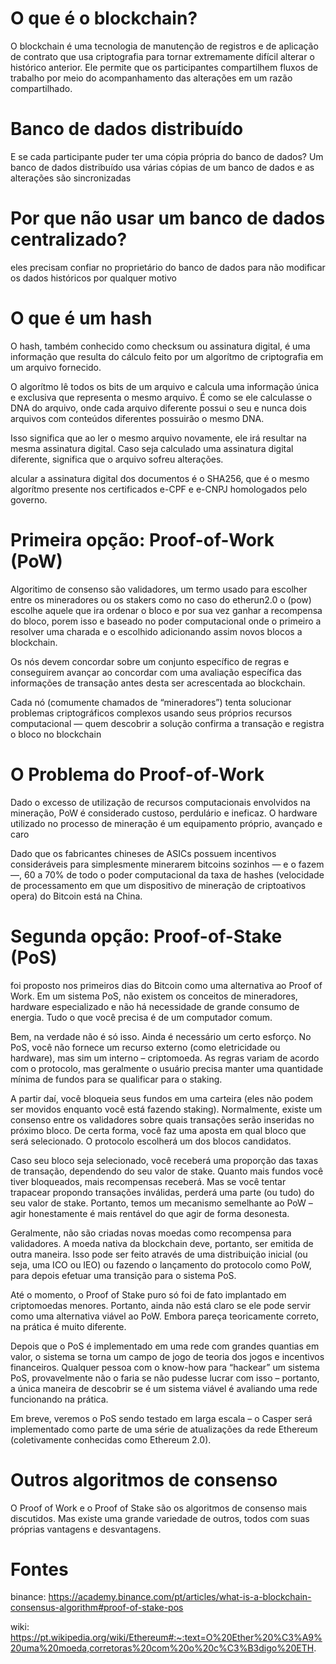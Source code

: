 # O que é o blockchain?

O blockchain é uma tecnologia de manutenção de registros e de aplicação de contrato que usa criptografia para tornar extremamente difícil alterar o histórico anterior. Ele permite que os participantes compartilhem fluxos de trabalho por meio do acompanhamento das alterações em um razão compartilhado.

# Banco de dados distribuído

E se cada participante puder ter uma cópia própria do banco de dados? Um banco de dados distribuído usa várias cópias de um banco de dados e as alterações são sincronizadas

# Por que não usar um banco de dados centralizado?

 eles precisam confiar no proprietário do banco de dados para não modificar os dados históricos por qualquer motivo

# O que é um hash

O hash, também conhecido como checksum ou assinatura digital, é uma informação que resulta do cálculo feito por um algorítmo de criptografia em um arquivo fornecido.

O algorítmo lê todos os bits de um arquivo e calcula uma informação única e exclusiva que representa o mesmo arquivo. É como se ele calculasse o DNA do arquivo, onde cada arquivo diferente possui o seu e nunca dois arquivos com conteúdos diferentes possuirão o mesmo DNA.

Isso significa que ao ler o mesmo arquivo novamente, ele irá resultar na mesma assinatura digital. Caso seja calculado uma assinatura digital diferente, significa que o arquivo sofreu alterações.

alcular a assinatura digital dos documentos é o SHA256, que é o mesmo algorítmo presente nos certificados e-CPF e e-CNPJ homologados pelo governo.

# Primeira opção: Proof-of-Work (PoW)

 Algoritimo de consenso são validadores, um termo usado para escolher entre os mineradores ou os stakers como no caso do etherun2.0
 o (pow) escolhe aquele que ira ordenar o bloco e por sua vez ganhar a recompensa do bloco, porem isso e baseado no poder computacional
 onde o primeiro a resolver uma charada e o escolhido adicionando assim novos blocos a blockchain.

 Os nós devem concordar sobre um conjunto específico de regras e conseguirem avançar ao concordar com uma avaliação específica das informações de transação antes desta ser acrescentada ao blockchain.

 Cada nó (comumente chamados de “mineradores”) tenta solucionar problemas criptográficos complexos usando seus próprios recursos computacional — quem descobrir a solução confirma a transação e registra o bloco no blockchain

 # O Problema do Proof-of-Work

 Dado o excesso de utilização de recursos computacionais envolvidos na mineração, PoW é considerado custoso, perdulário e ineficaz.
 O hardware utilizado no processo de mineração é um equipamento próprio, avançado e caro

 Dado que os fabricantes chineses de ASICs possuem incentivos consideráveis para simplesmente minerarem bitcoins sozinhos — e o fazem —, 60 a 70% de todo o poder computacional da taxa de hashes (velocidade de processamento em que um dispositivo de mineração de criptoativos opera) do Bitcoin está na China.


 # Segunda opção: Proof-of-Stake (PoS)

 foi proposto nos primeiros dias do Bitcoin como uma alternativa ao Proof of Work. Em um sistema PoS, não existem os conceitos de mineradores, hardware especializado e não há necessidade de grande consumo de energia. Tudo o que você precisa é de um computador comum.

 Bem, na verdade não é só isso. Ainda é necessário um certo esforço. No PoS, você não fornece um recurso externo (como eletricidade ou hardware), mas sim um interno – criptomoeda. As regras variam de acordo com o protocolo, mas geralmente o usuário precisa manter uma quantidade mínima de fundos para se qualificar para o staking.

 A partir daí, você bloqueia seus fundos em uma carteira (eles não podem ser movidos enquanto você está fazendo staking). Normalmente, existe um consenso entre os validadores sobre quais transações serão inseridas no próximo bloco. De certa forma, você faz uma aposta em qual bloco que será selecionado. O protocolo escolherá um dos blocos candidatos.

 Caso seu bloco seja selecionado, você receberá uma proporção das taxas de transação, dependendo do seu valor de stake. Quanto mais fundos você tiver bloqueados, mais recompensas receberá. Mas se você tentar trapacear propondo transações inválidas, perderá uma parte (ou tudo) do seu valor de stake. Portanto, temos um mecanismo semelhante ao PoW – agir honestamente é mais rentável do que agir de forma desonesta.


Geralmente, não são criadas novas moedas como recompensa para validadores. A moeda nativa da blockchain deve, portanto, ser emitida de outra maneira. Isso pode ser feito através de uma distribuição inicial (ou seja, uma ICO ou IEO) ou fazendo o lançamento do protocolo como PoW, para depois efetuar uma transição para o sistema PoS.

Até o momento, o Proof of Stake puro só foi de fato implantado em criptomoedas menores. Portanto, ainda não está claro se ele pode servir como uma alternativa viável ao PoW. Embora pareça teoricamente correto, na prática é muito diferente.

Depois que o PoS é implementado em uma rede com grandes quantias em valor, o sistema se torna um campo de jogo de teoria dos jogos e incentivos financeiros. Qualquer pessoa com o know-how para “hackear” um sistema PoS, provavelmente não o faria se não pudesse lucrar com isso – portanto, a única maneira de descobrir se é um sistema viável é avaliando uma rede funcionando na prática.

Em breve, veremos o PoS sendo testado em larga escala – o Casper será implementado como parte de uma série de atualizações da rede Ethereum (coletivamente conhecidas como Ethereum 2.0).

# Outros algoritmos de consenso

O Proof of Work e o Proof of Stake são os algoritmos de consenso mais discutidos. Mas existe uma grande variedade de outros, todos com suas próprias vantagens e desvantagens.

# Fontes
  binance:  https://academy.binance.com/pt/articles/what-is-a-blockchain-consensus-algorithm#proof-of-stake-pos

  wiki:  https://pt.wikipedia.org/wiki/Ethereum#:~:text=O%20Ether%20%C3%A9%20uma%20moeda,corretoras%20com%20o%20c%C3%B3digo%20ETH.
